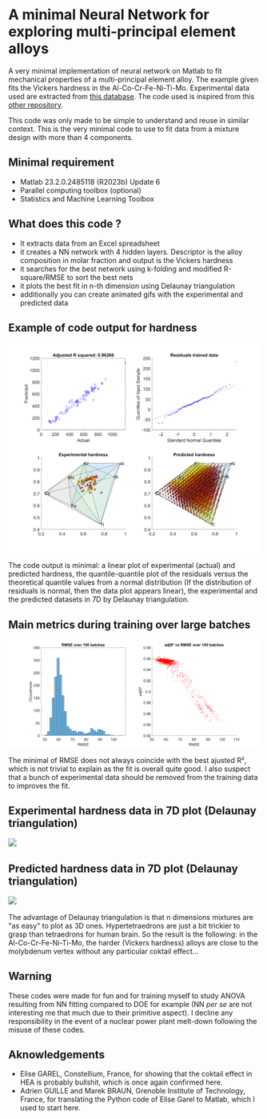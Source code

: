 # A minimal Neural Network for exploring multi-principal element alloys

A very minimal implementation of neural network on Matlab to fit mechanical properties of a multi-principal element alloy. The example given fits the Vickers hardness in the Al-Co-Cr-Fe-Ni-Ti-Mo. Experimental data used are extracted from [this database](https://github.com/CitrineInformatics/MPEA_dataset). The code used is inspired from this [other repository](https://github.com/Raphael-Boichot/Accelerated-exploration-of-multinary-systems).

This code was only made to be simple to understand and reuse in similar context. This is the very minimal code to use to fit data from a mixture design with more than 4 components.

## Minimal requirement
- Matlab 23.2.0.2485118 (R2023b) Update 6
- Parallel computing toolbox (optional)
- Statistics and Machine Learning Toolbox

## What does this code ?
- It extracts data from an Excel spreadsheet
- it creates a NN network with 4 hidden layers. Descriptor is the alloy composition in molar fraction and output is the Vickers hardness
- it searches for the best network using k-folding and modified R-square/RMSE to sort the best nets
- it plots the best fit in n-th dimension using Delaunay triangulation
- additionally you can create animated gifs with the experimental and predicted data

## Example of code output for hardness
![](/Figure.png)

The code output is minimal: a linear plot of experimental (actual) and predicted hardness, the quantile-quantile plot of the residuals versus the theoretical quantile values from a normal distribution (If the distribution of residuals is normal, then the data plot appears linear), the experimental and the predicted datasets in 7D by Delaunay triangulation.

## Main metrics during training over large batches
![](/Metrics.png)

The minimal of RMSE does not always coincide with the best ajusted R², which is not trivial to explain as the fit is overall quite good. I also suspect that a bunch of experimental data should be removed from the training data to improves the fit.

## Experimental hardness data in 7D plot (Delaunay triangulation)
![](/Experimental_animated.gif)

## Predicted hardness data in 7D plot (Delaunay triangulation)
![](/Predicted_animated.gif)

The advantage of Delaunay triangulation is that n dimensions mixtures are "as easy" to plot as 3D ones. Hypertetraedrons are just a bit trickier to grasp than tetraedrons for human brain. So the result is the following: in the Al-Co-Cr-Fe-Ni-Ti-Mo, the harder (Vickers hardness) alloys are close to the molybdenum vertex without any particular coktail effect...

## Warning
These codes were made for fun and for training myself to study ANOVA resulting from NN fitting compared to DOE for example (NN _per se_ are not interesting me that much due to their primitive aspect). I decline any responsibility in the event of a nuclear power plant melt-down following the misuse of these codes.

## Aknowledgements
- Elise GAREL, Constellium, France, for showing that the coktail effect in HEA is probably bullshit, which is once again confirmed here.
- Adrien GUILLE and Marek BRAUN, Grenoble Institute of Technology, France, for translating the Python code of Elise Garel to Matlab, which I used to start here.
